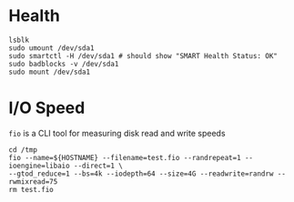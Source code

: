 # Health

```
lsblk
sudo umount /dev/sda1
sudo smartctl -H /dev/sda1 # should show "SMART Health Status: OK"
sudo badblocks -v /dev/sda1
sudo mount /dev/sda1
```

# I/O Speed

`fio` is a CLI tool for measuring disk read and write speeds

```
cd /tmp
fio --name=${HOSTNAME} --filename=test.fio --randrepeat=1 --ioengine=libaio --direct=1 \
--gtod_reduce=1 --bs=4k --iodepth=64 --size=4G --readwrite=randrw --rwmixread=75
rm test.fio
```
